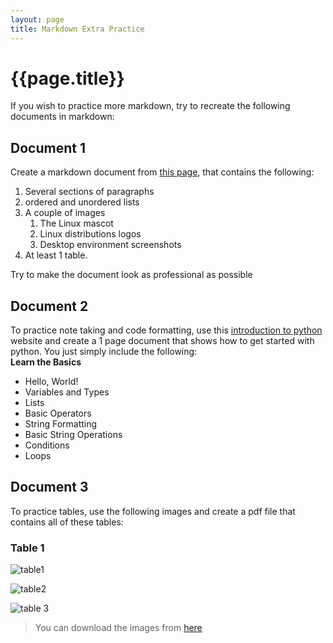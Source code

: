 ```yaml
---
layout: page
title: Markdown Extra Practice
---
```


# {{page.title}}

If you wish to practice more markdown, try to recreate the following documents in markdown:

## Document 1
Create a markdown document from [this page](https://www.linux.com/what-is-linux/), that contains the following:
1. Several sections of paragraphs
2. ordered and unordered lists
3. A couple of images
   1. The Linux mascot
   2. Linux distributions logos
   3. Desktop environment screenshots
4. At least 1 table. 

Try to make the document look as professional as possible

## Document 2
To practice note taking and code formatting, use this [introduction to python](https://www.learnpython.org/) website and create a 1 page document that shows how to get started with python. You just simply include the following:
<br> 
**Learn the Basics**

* Hello, World!
* Variables and Types
* Lists
* Basic Operators
* String Formatting
* Basic String Operations
* Conditions
* Loops

## Document 3
To practice tables, use the following images and create a pdf file that contains all of these tables:

### Table 1

![table1](https://click.apache.org/docs/user-guide/html/images/introduction/simple-table.png)

![table2](https://esail.tamu.edu/wp-content/uploads/2021/01/simple-table.png)

![table 3](https://docs.google.com/drawings/d/e/2PACX-1vR7RkF6vUwazFvqThZ69R0pJgnPq37TVBEmATAUtn98reyEI39ls6j4MfsVEyAqnV932E8eQBU-kT-G/pub?w=317&h=486)

> You can download the images from [here](https://cis106.com/assets/computer_parts_png.zip)